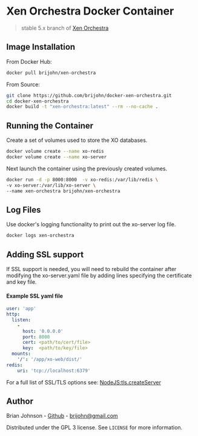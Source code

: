 # Xen Orchestra Docker Container
> stable 5.x branch of [Xen Orchestra](http://xen-orchestra.com/)

## Image Installation

From Docker Hub:

```sh
docker pull brijohn/xen-orchestra
```
From Source:

```sh
git clone https://github.com/brijohn/docker-xen-orchestra.git
cd docker-xen-orchestra
docker build -t "xen-orchestra:latest" --rm --no-cache .
```


## Running the Container

Create a set of volumes used to store the XO databases.

```sh
docker volume create --name xo-redis
docker volume create --name xo-server
```

Next launch the container using the previously created volumes.

```sh
docker run -d -p 8000:8000  -v xo-redis:/var/lib/redis \
-v xo-server:/var/lib/xo-server \
--name xen-orchestra brijohn/xen-orchestra
```

## Log Files

Use docker's logging functionality to print out the xo-server log file.

```sh
docker logs xen-orchestra
```

## Adding SSL support

If SSL support is needed, you will need to rebuild the container after modifying the xo-server.yaml
file by adding lines specifying the certificate and key file.

#### Example SSL yaml file
```yaml
user: 'app'
http:
  listen:
    -
      host: '0.0.0.0'
      port: 8000
      cert: <path/to/cert/file>
      key:  <path/to/key/file>
  mounts:
    '/': '/app/xo-web/dist/'
redis:
    uri: 'tcp://localhost:6379'
```
For a full list of SSL/TLS options see: [NodeJS:tls.createServer](https://nodejs.org/docs/latest/api/tls.html#tls_tls_createserver_options_secureconnectionlistener)


## Author

Brian Johnson - [Github](https://github.com/brijohn/) - brijohn@gmail.com

Distributed under the GPL 3 license. See ``LICENSE`` for more information.
